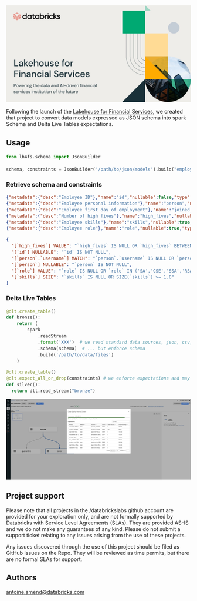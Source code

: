 ![](images/lakehouse-for-financial-services.jpeg)

Following the launch of the [Lakehouse for Financial Services](https://databricks.com/solutions/industries/financial-services), 
we created that project to convert data models expressed as JSON schema into spark Schema and Delta Live Tables expectations.

## Usage

```python
from lh4fs.schema import JsonBuilder

schema, constraints = JsonBuilder('/path/to/json/models').build("employee")
```

### Retrieve schema and constraints

```json
{"metadata":{"desc":"Employee ID"},"name":"id","nullable":false,"type":"integer"}
{"metadata":{"desc":"Employee personal information"},"name":"person","nullable":false,"type":{"fields":[{"metadata":{"desc":"A person name, first or last"},"name":"first_name","nullable":true,"type":"string"},{"metadata":{"desc":"person last name"},"name":"last_name","nullable":true,"type":"string"},{"metadata":{"desc":"Person birth date"},"name":"birth_date","nullable":true,"type":"date"},{"metadata":{"desc":"employee nickname"},"name":"username","nullable":true,"type":"string"}],"type":"struct"}}
{"metadata":{"desc":"Employee first day of employment"},"name":"joined_date","nullable":true,"type":"date"}
{"metadata":{"desc":"Number of high fives"},"name":"high_fives","nullable":true,"type":"double"}
{"metadata":{"desc":"Employee skills"},"name":"skills","nullable":true,"type":{"containsNull":true,"elementType":"string","type":"array"}}
{"metadata":{"desc":"Employee role"},"name":"role","nullable":true,"type":"string"}
```

```json
{
  "[`high_fives`] VALUE": "`high_fives` IS NULL OR `high_fives` BETWEEN 1.0 AND 300.0",
  "[`id`] NULLABLE": "`id` IS NOT NULL",
  "[`person`.`username`] MATCH": "`person`.`username` IS NULL OR `person`.`username` RLIKE '^[a-z0-9]{2,}$'",
  "[`person`] NULLABLE": "`person` IS NOT NULL",
  "[`role`] VALUE": "`role` IS NULL OR `role` IN ('SA','CSE','SSA','RSA')",
  "[`skills`] SIZE": "`skills` IS NULL OR SIZE(`skills`) >= 1.0"
}
```

### Delta Live Tables

```python
@dlt.create_table()
def bronze():
    return (
        spark
            .readStream
            .format('XXX')  # we read standard data sources, json, csv, jdbc, etc.
            .schema(schema)  # ... but enforce schema
            .build('/path/to/data/files')
    )
```


```python
@dlt.create_table()
@dlt.expect_all_or_drop(constraints) # we enforce expectations and may drop record, ignore or fail pipelines
def silver():
  return dlt.read_stream("bronze")
```

![](images/pipeline_processing.png)

## Project support
Please note that all projects in the /databrickslabs github account are provided for your exploration only, and are not formally supported by Databricks with Service Level Agreements (SLAs). They are provided AS-IS and we do not make any guarantees of any kind. Please do not submit a support ticket relating to any issues arising from the use of these projects.

Any issues discovered through the use of this project should be filed as GitHub Issues on the Repo. They will be reviewed as time permits, but there are no formal SLAs for support.

## Authors
<antoine.amend@databricks.com>